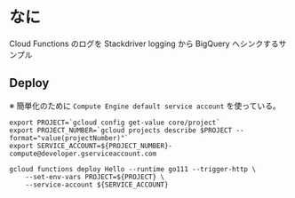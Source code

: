 # なに

Cloud Functions のログを Stackdriver logging から BigQuery へシンクするサンプル

## Deploy

※ 簡単化のために `Compute Engine default service account` を使っている。

```
export PROJECT=`gcloud config get-value core/project`
export PROJECT_NUMBER=`gcloud projects describe $PROJECT --format="value(projectNumber)"`
export SERVICE_ACCOUNT=${PROJECT_NUMBER}-compute@developer.gserviceaccount.com

gcloud functions deploy Hello --runtime go111 --trigger-http \
    --set-env-vars PROJECT=${PROJECT} \
    --service-account ${SERVICE_ACCOUNT}
```